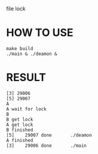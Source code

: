 file lock

# HOW TO USE

```shell
make build
./main & ./deamon &
```

# RESULT

```
[3] 29006
[5] 29007
A
A wait for lock
B
B get lock
A get lock
B finished
[5]    29007 done       ./deamon
A finished
[3]    29006 done       ./main
```